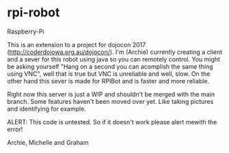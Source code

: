 # rpi-robot
Raspberry-Pi

This is an extension to a project for dojocon 2017 (http://coderdojowa.org.au/dojocon/). I'm (Archie) currently creating a client and a sever for this robot using java so you can remotely control. You might be asking yourself "Hang on a second you can acomplish the same thing using VNC", well that is true but VNC is unreliable and well, slow. On the other hand this sever is made for RPIBot and is faster and more reliable.

Right now this server is just a WIP and shouldn't be merged with the main branch. Some features haven't been moved over yet. Like taking pictures and identifying for example.

ALERT: This code is untested. So if it doesn't work please alert mewith the error!

Archie, Michelle and Graham
